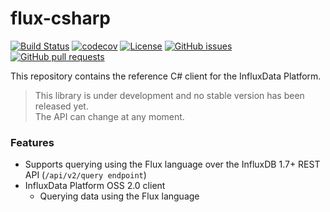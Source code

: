 # flux-csharp

[![Build Status](https://travis-ci.org/bonitoo-io/flux-csharp.svg?branch=master)](https://travis-ci.org/bonitoo-io/flux-csharp)
[![codecov](https://codecov.io/gh/bonitoo-io/flux-csharp/branch/master/graph/badge.svg)](https://codecov.io/gh/bonitoo-io/flux-csharp)
[![License](https://img.shields.io/github/license/bonitoo-io/flux-csharp.svg)](https://github.com/bonitoo-io/flux-csharp/blob/master/LICENSE)
[![GitHub issues](https://img.shields.io/github/issues-raw/bonitoo-io/flux-csharp.svg)](https://github.com/bonitoo-io/flux-csharp/issues)
[![GitHub pull requests](https://img.shields.io/github/issues-pr-raw/bonitoo-io/flux-csharp.svg)](https://github.com/bonitoo-io/flux-csharp/pulls)

This repository contains the reference C# client for the InfluxData Platform.

> This library is under development and no stable version has been released yet.  
> The API can change at any moment.

### Features

- Supports querying using the Flux language over the InfluxDB 1.7+ REST API (`/api/v2/query endpoint`) 
- InfluxData Platform OSS 2.0 client
    - Querying data using the Flux language
